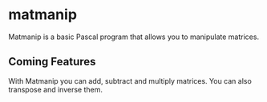 # matmanip
Matmanip is a basic Pascal program that allows you to manipulate matrices.  

## Coming Features
With Matmanip you can add, subtract and multiply matrices. You can also transpose and inverse them. 

